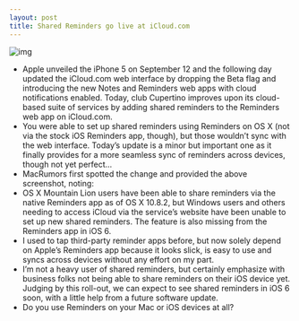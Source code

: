 ```yaml
---
layout: post
title: Shared Reminders go live at iCloud.com
---
```

![img](http://media.idownloadblog.com/wp-content/uploads/2012/10/iCloud.com-shared-Reminders-MacRumors-001.jpg)
* Apple unveiled the iPhone 5 on September 12 and the following day updated the iCloud.com web interface by dropping the Beta flag and introducing the new Notes and Reminders web apps with cloud notifications enabled. Today, club Cupertino improves upon its cloud-based suite of services by adding shared reminders to the Reminders web app on iCloud.com.
* You were able to set up shared reminders using Reminders on OS X (not via the stock iOS Reminders app, though), but those wouldn’t sync with the web interface. Today’s update is a minor but important one as it finally provides for a more seamless sync of reminders across devices, though not yet perfect…
* MacRumors first spotted the change and provided the above screenshot, noting:
* OS X Mountain Lion users have been able to share reminders via the native Reminders app as of OS X 10.8.2, but Windows users and others needing to access iCloud via the service’s website have been unable to set up new shared reminders. The feature is also missing from the Reminders app in iOS 6.
* I used to tap third-party reminder apps before, but now solely depend on Apple’s Reminders app because it looks slick, is easy to use and syncs across devices without any effort on my part.
* I’m not a heavy user of shared reminders, but certainly emphasize with business folks not being able to share reminders on their iOS device yet. Judging by this roll-out, we can expect to see shared reminders in iOS 6 soon, with a little help from a future software update.
* Do you use Reminders on your Mac or iOS devices at all?

